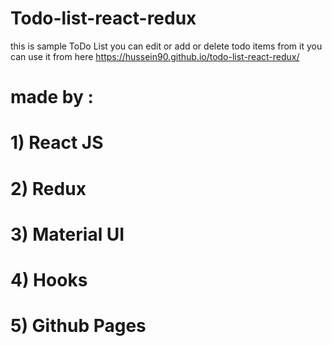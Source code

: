 # Todo-list-react-redux

this is sample ToDo List  you can edit or add or delete todo items from it 
you can use it from here https://hussein90.github.io/todo-list-react-redux/
# made by :
# 1) React JS
# 2) Redux
# 3) Material UI
# 4) Hooks
# 5) Github Pages

